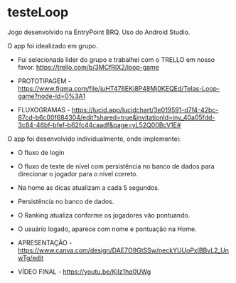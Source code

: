 # testeLoop

Jogo desenvolvido na EntryPoint BRQ.
Uso do Android Studio.

O app foi idealizado em grupo.

- Fui selecionada líder do grupo e trabalhei com o TRELLO em nosso favor. https://trello.com/b/3MCfRIX2/loop-game

- PROTOTIPAGEM - https://www.figma.com/file/juHT476EKi8P48Mj0KEQEd/Telas-Loop-game?node-id=0%3A1

- FLUXOGRAMAS - https://lucid.app/lucidchart/3e019591-d7f4-42bc-87cd-b6c00f684304/edit?shared=true&invitationId=inv_40a05fdd-3c84-46bf-bfef-b62fc44caadf&page=yL52Q00BcV1E#



O app foi desenvolvido individualmente, onde implementei:

- O fluxo de login
- O fluxo de texte de nível com persistência no banco de dados para direcionar o jogador para o nível correto.
- Na home as dicas atualizam a cada 5 segundos.
- Persistência no banco de dados.
- O Ranking atualiza conforme os jogadores vão pontuando.
- O usuário logado, aparece com nome e pontuação na Home.
- APRESENTAÇÃO - https://www.canva.com/design/DAE7O9GtSSw/neckYUUoPxlBBvL2_UnwTg/edit

- VÍDEO FINAL - https://youtu.be/Kjlz1hq0UWg



